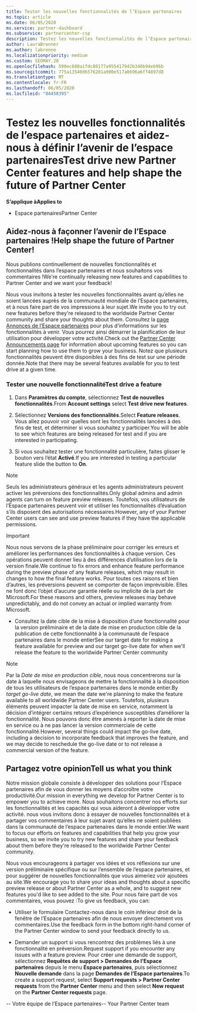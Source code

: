 ```yaml
---
title: Tester les nouvelles fonctionnalités de l’Espace partenaires
ms.topic: article
ms.date: 06/05/2020
ms.service: partner-dashboard
ms.subservice: partnercenter-csp
description: Testez les nouvelles fonctionnalités de l’Espace partenaires avant leur lancement et dites-nous ce que vous en pensez. Aidez-nous à façonner l’avenir de l’Espace partenaires !
author: LauraBrenner
ms.author: labrenne
ms.localizationpriority: medium
ms.custom: SEOMAY.20
ms.openlocfilehash: 590ec680a1fdc80177a955417942b340b94eb96b
ms.sourcegitcommit: 775a13540d6576201a900e517a0696a6ff4897d8
ms.translationtype: MT
ms.contentlocale: fr-FR
ms.lasthandoff: 06/05/2020
ms.locfileid: "84458395"
---
```

# <a name="test-drive-new-partner-center-features-and-help-shape-the-future-of-partner-center"></a><span data-ttu-id="7b0ad-104">Testez les nouvelles fonctionnalités de l’espace partenaires et aidez-nous à définir l’avenir de l’espace partenaires</span><span class="sxs-lookup"><span data-stu-id="7b0ad-104">Test drive new Partner Center features and help shape the future of Partner Center</span></span>

<span data-ttu-id="7b0ad-105">**S’applique à**</span><span class="sxs-lookup"><span data-stu-id="7b0ad-105">**Applies to**</span></span>

- <span data-ttu-id="7b0ad-106">Espace partenaires</span><span class="sxs-lookup"><span data-stu-id="7b0ad-106">Partner Center</span></span>

## <a name="help-shape-the-future-of-partner-center"></a><span data-ttu-id="7b0ad-107">Aidez-nous à façonner l’avenir de l’Espace partenaires !</span><span class="sxs-lookup"><span data-stu-id="7b0ad-107">Help shape the future of Partner Center!</span></span>

<span data-ttu-id="7b0ad-108">Nous publions continuellement de nouvelles fonctionnalités et fonctionnalités dans l’espace partenaires et nous souhaitons vos commentaires !</span><span class="sxs-lookup"><span data-stu-id="7b0ad-108">We're continually releasing new features and capabilities to Partner Center and we want your feedback!</span></span> 

<span data-ttu-id="7b0ad-109">Nous vous invitons à tester les nouvelles fonctionnalités avant qu’elles ne soient lancées auprès de la communauté mondiale de l’Espace partenaires, et à nous faire part de vos impressions à leur sujet.</span><span class="sxs-lookup"><span data-stu-id="7b0ad-109">We invite you to try out new features before they're released to the worldwide Partner Center community and share your thoughts about them.</span></span> <span data-ttu-id="7b0ad-110">Consultez la [page Annonces de l’Espace partenaires](announcements/index.md) pour plus d’informations sur les fonctionnalités à venir. Vous pourrez ainsi démarrer la planification de leur utilisation pour développer votre activité.</span><span class="sxs-lookup"><span data-stu-id="7b0ad-110">Check out the [Partner Center Announcements page](announcements/index.md) for information about upcoming features so you can start planning how to use them to grow your business.</span></span> <span data-ttu-id="7b0ad-111">Notez que plusieurs fonctionnalités peuvent être disponibles à des fins de test sur une période donnée.</span><span class="sxs-lookup"><span data-stu-id="7b0ad-111">Note that there may be several features available for you to test drive at a given time.</span></span>

### <a name="test-drive-a-feature"></a><span data-ttu-id="7b0ad-112">Tester une nouvelle fonctionnalité</span><span class="sxs-lookup"><span data-stu-id="7b0ad-112">Test drive a feature</span></span>

1. <span data-ttu-id="7b0ad-113">Dans **Paramètres du compte**, sélectionnez **Test de nouvelles fonctionnalités**.</span><span class="sxs-lookup"><span data-stu-id="7b0ad-113">From **Account settings** select **Test drive new features**.</span></span>

2. <span data-ttu-id="7b0ad-114">Sélectionnez **Versions des fonctionnalités**.</span><span class="sxs-lookup"><span data-stu-id="7b0ad-114">Select **Feature releases**.</span></span> <span data-ttu-id="7b0ad-115">Vous allez pouvoir voir quelles sont les fonctionnalités lancées à des fins de test, et déterminer si vous souhaitez y participer.</span><span class="sxs-lookup"><span data-stu-id="7b0ad-115">You will be able to see which features are being released for test and if you are interested in participating.</span></span>

3. <span data-ttu-id="7b0ad-116">Si vous souhaitez tester une fonctionnalité particulière, faites glisser le bouton vers l’état **Activé**.</span><span class="sxs-lookup"><span data-stu-id="7b0ad-116">If you are interested in testing a particular feature slide the button to **On**.</span></span>

> [!NOTE]  
> <span data-ttu-id="7b0ad-117">Seuls les administrateurs généraux et les agents administrateurs peuvent activer les préversions des fonctionnalités.</span><span class="sxs-lookup"><span data-stu-id="7b0ad-117">Only global admins and admin agents can turn on feature preview releases.</span></span> <span data-ttu-id="7b0ad-118">Toutefois, vos utilisateurs de l’Espace partenaires peuvent voir et utiliser les fonctionnalités d’évaluation s’ils disposent des autorisations nécessaires.</span><span class="sxs-lookup"><span data-stu-id="7b0ad-118">However, any of your Partner Center users can see and use preview features if they have the applicable permissions.</span></span>

> [!IMPORTANT]  
> <span data-ttu-id="7b0ad-119">Nous nous servons de la phase préliminaire pour corriger les erreurs et améliorer les performances des fonctionnalités à chaque version. Ces opérations peuvent donner lieu à des différences d’utilisation lors de la version finale.</span><span class="sxs-lookup"><span data-stu-id="7b0ad-119">We continue to fix errors and enhance feature performance during the preview phase of any feature releases, which may result in changes to how the final feature works.</span></span> <span data-ttu-id="7b0ad-120">Pour toutes ces raisons et bien d’autres, les préversions peuvent se comporter de façon imprévisible. Elles ne font donc l’objet d’aucune garantie réelle ou implicite de la part de Microsoft.</span><span class="sxs-lookup"><span data-stu-id="7b0ad-120">For these reasons and others, preview releases may behave unpredictably, and do not convey an actual or implied warranty from Microsoft.</span></span>

- <span data-ttu-id="7b0ad-121">Consultez la date cible de la mise à disposition d’une fonctionnalité pour la version préliminaire et de la date de mise en production cible de la publication de cette fonctionnalité à la communauté de l’espace partenaires dans le monde entier</span><span class="sxs-lookup"><span data-stu-id="7b0ad-121">See our target date for making a feature available for preview and our target go-live date for when we'll release the feature to the worldwide Partner Center community</span></span>

> [!NOTE]  
> <span data-ttu-id="7b0ad-122">Par la *Date de mise en production cible*, nous nous concentrerons sur la date à laquelle nous envisageons de mettre la fonctionnalité à la disposition de tous les utilisateurs de l’espace partenaires dans le monde entier.</span><span class="sxs-lookup"><span data-stu-id="7b0ad-122">By *target go-live date*, we mean the date we're planning to make the feature available to all worldwide Partner Center users.</span></span> <span data-ttu-id="7b0ad-123">Toutefois, plusieurs éléments peuvent impacter la date de mise en service, notamment la décision d’intégrer certains retours d’expérience susceptibles d’améliorer la fonctionnalité. Nous pouvons donc être amenés à reporter la date de mise en service ou à ne pas lancer la version commerciale de cette fonctionnalité.</span><span class="sxs-lookup"><span data-stu-id="7b0ad-123">However, several things could impact the go-live date, including a decision to incorporate feedback that improves the feature, and we may decide to reschedule the go-live date or to not release a commercial version of the feature.</span></span>  
 
## <a name="tell-us-what-you-think"></a><span data-ttu-id="7b0ad-124">Partagez votre opinion</span><span class="sxs-lookup"><span data-stu-id="7b0ad-124">Tell us what you think</span></span>

<span data-ttu-id="7b0ad-125">Notre mission globale consiste à développer des solutions pour l’Espace partenaires afin de vous donner les moyens d’accroître votre productivité.</span><span class="sxs-lookup"><span data-stu-id="7b0ad-125">Our mission in everything we develop for Partner Center is to empower you to achieve more.</span></span> <span data-ttu-id="7b0ad-126">Nous souhaitons concentrer nos efforts sur les fonctionnalités et les capacités qui vous aideront à développer votre activité. nous vous invitons donc à essayer de nouvelles fonctionnalités et à partager vos commentaires à leur sujet avant qu’elles ne soient publiées dans la communauté de l’espace partenaires dans le monde entier.</span><span class="sxs-lookup"><span data-stu-id="7b0ad-126">We want to focus our efforts on features and capabilities that help you grow your business, so we invite you to try new features and share your feedback about them before they're released to the worldwide Partner Center community.</span></span> 

<span data-ttu-id="7b0ad-127">Nous vous encourageons à partager vos idées et vos réflexions sur une version préliminaire spécifique ou sur l’ensemble de l’espace partenaires, et pour suggérer de nouvelles fonctionnalités que vous aimeriez voir ajoutées au site.</span><span class="sxs-lookup"><span data-stu-id="7b0ad-127">We encourage you to share your ideas and thoughts about a specific preview release or about Partner Center as a whole, and to suggest new features you'd like to see added to the site.</span></span> <span data-ttu-id="7b0ad-128">Pour nous faire part de vos commentaires, vous pouvez :</span><span class="sxs-lookup"><span data-stu-id="7b0ad-128">To give us feedback, you can:</span></span>  

- <span data-ttu-id="7b0ad-129">Utiliser le formulaire Contactez-nous dans le coin inférieur droit de la fenêtre de l’Espace partenaires afin de nous envoyer directement vos commentaires.</span><span class="sxs-lookup"><span data-stu-id="7b0ad-129">Use the feedback form in the bottom right-hand corner of the Partner Center window to send your feedback directly to us.</span></span> 

- <span data-ttu-id="7b0ad-130">Demander un support si vous rencontrez des problèmes liés à une fonctionnalité en préversion.</span><span class="sxs-lookup"><span data-stu-id="7b0ad-130">Request support if you encounter any issues with a feature preview.</span></span> <span data-ttu-id="7b0ad-131">Pour créer une demande de support, sélectionnez **Requêtes de support > Demandes de l’Espace partenaires** depuis le menu **Espace partenaires**, puis sélectionnez **Nouvelle demande** dans la page **Demandes de l’Espace partenaires**.</span><span class="sxs-lookup"><span data-stu-id="7b0ad-131">To create a support request, select **Support requests > Partner Center requests** from the **Partner Center** menu and then select **New request** on the **Partner Center requests** page.</span></span>


<span data-ttu-id="7b0ad-132">-- Votre équipe de l’Espace partenaires</span><span class="sxs-lookup"><span data-stu-id="7b0ad-132">-- Your Partner Center team</span></span>
